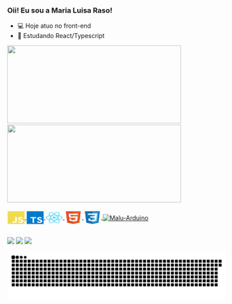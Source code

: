 ### Oii! Eu sou a Maria Luisa Raso!


- 💻  Hoje atuo no front-end
- 🧪  Estudando React/Typescript

 <div>
  <a href="https://github.com/rafaballerini">
  <img height="180em" width="400" src="https://github-readme-stats.vercel.app/api?username=marialuisaraso&show_icons=true&theme=radical&include_all_commits=true&count_private=true"/>
  <img height="180em" width="400"src="https://github-readme-stats.vercel.app/api/top-langs/?username=marialuisaraso&layout=compact&langs_count=7&theme=radical"/>
</div>
  
  <div style="display: inline_block"><br>
  <img align="center" alt="Malu-Js" height="30" width="40" src="https://raw.githubusercontent.com/devicons/devicon/master/icons/javascript/javascript-plain.svg">
  <img align="center" alt="Malu-Ts" height="30" width="40" src="https://raw.githubusercontent.com/devicons/devicon/master/icons/typescript/typescript-plain.svg">
  <img align="center" alt="Malu-React" height="30" width="40" src="https://raw.githubusercontent.com/devicons/devicon/master/icons/react/react-original.svg">
  <img align="center" alt="Malu-HTML" height="30" width="40" src="https://raw.githubusercontent.com/devicons/devicon/master/icons/html5/html5-original.svg">
  <img align="center" alt="Malu-CSS" height="30" width="40" 
src="https://raw.githubusercontent.com/devicons/devicon/master/icons/css3/css3-original.svg">
    <img  align="center" alt ="Malu-Arduino" height="30" width="40" src="https://cdn.jsdelivr.net/gh/devicons/devicon/icons/arduino/arduino-original-wordmark.svg" />

</div>
  
   ##
  
  <div> 
    
  <a href="https://instagram.com/marialuisaraso" target="_blank"><img src="https://img.shields.io/badge/-Instagram-%23E4405F?style=for-the-badge&logo=instagram&logoColor=white" target="_blank"></a>
  <a href = "mailto:marialuisarasoo@gmail.com"><img src="https://img.shields.io/badge/-Gmail-%23333?style=for-the-badge&logo=gmail&logoColor=white" target="_blank"></a>
  <a href="https://www.linkedin.com/in/maria-luisa-tomich-raso-1397261b4/" target="_blank"><img src="https://img.shields.io/badge/-LinkedIn-%230077B5?style=for-the-badge&logo=linkedin&logoColor=white" target="_blank"></a> 
 
 ![Snake animation](https://github.com/marialuisaraso/marialuisaraso/blob/output/github-contribution-grid-snake.svg)
 
</div>
